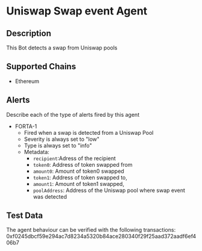 # Uniswap Swap event Agent

## Description

This Bot detects a swap from Uniswap pools

## Supported Chains

- Ethereum

## Alerts

Describe each of the type of alerts fired by this agent

- FORTA-1
  - Fired when a swap is detected from a Uniswap Pool
  - Severity is always set to "low"
  - Type is always set to "info"
  - Metadata:
    - `recipient`:Adress of the recipient
    - `token0`: Address of token swapped from
    - `amount0`: Amount of token0 swapped
    - `token1`: Address of token swapped to,
    - `amount1`: Amount of token1 swapped,
    - `poolAddress`: Address of the Uniswap pool where swap event was detected

## Test Data

The agent behaviour can be verified with the following transactions:
0xf0245dbcf59e294ac7d8234a5320b84ace280340f29f25aad372aadf6ef406b7
